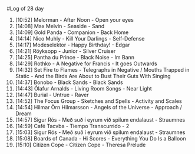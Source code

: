 #Log of 28 day

1. [10:52] Melorman - After Noon - Open your eyes
1. [14:08] Max Melvin - Seaside - Sand
1. [14:09] Gold Panda - Companion - Back Home
1. [14:14] Nico Muhly - Kill Your Darlings - Self-Defense
1. [14:17] Modeselektor - Happy Birthday! - Edgar
1. [14:21] Röyksopp - Junior - Silver Cruiser
1. [14:25] Pantha du Prince - Black Noise - Im Bann
1. [14:29] Rothko - A Negative for Francis - It goes Outwards
1. [14:32] Set Fire to Flames - Telegraphs in Negative / Mouths Trapped in Static - And the Birds Are About to Bust Their Guts With Singing
1. [14:37] Bonobo - Black Sands - Black Sands
1. [14:43] Ólafur Arnalds - Living Room Songs - Near Light
1. [14:47] Burial - Untrue - Raver
1. [14:52] The Focus Group - Sketches and Spells - Activity and Scales
1. [14:54] Hilmar Örn Hilmarsson - Angels of the Universe - Approach / Dream
1. [14:57] Sigur Rós - Með suð í eyrum við spilum endalaust - Straumnes
1. [14:59] Café Tacvba - Tiempo Transcurrido - 2
1. [15:03] Sigur Rós - Með suð í eyrum við spilum endalaust - Straumnes
1. [15:08] Boards of Canada - Hi Scores - Everything You Do Is a Balloon
1. [15:10] Citizen Cope - Citizen Cope - Theresa Prelude
